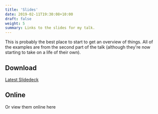 ```yaml
---
title: 'Slides'
date: 2019-02-11T19:30:08+10:00
draft: false
weight: 5
summary: Links to the slides for my talk.
---
```


This is probably the best place to start to get an overview of things. All of the examples are from the second part of the talk (although they're now starting to take on a life of their own).

<!--more-->

## Download

[Latest Slidedeck](/READY/slides/freshers.talk.pdf)

## Online

Or view them online here
